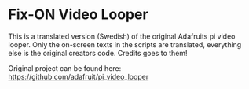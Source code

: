 # Fix-ON Video Looper

This is a translated version (Swedish) of the original Adafruits pi video looper. Only the on-screen texts in the scripts are translated, everything else is the original creators code. Credits goes to them!

Original project can be found here: https://github.com/adafruit/pi_video_looper
